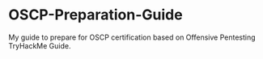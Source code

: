 # OSCP-Preparation-Guide
My guide to prepare for OSCP certification based on Offensive Pentesting TryHackMe Guide.
